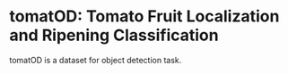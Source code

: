 # tomatOD: Tomato Fruit Localization and Ripening Classification

tomatOD is a dataset for object detection task.